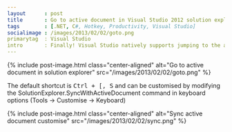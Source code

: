 ```yaml
---
layout      : post
title       : Go to active document in Visual Studio 2012 solution explorer
tags        : [.NET, C#, Hotkey, Productivity, Visual Studio]
socialimage : /images/2013/02/02/goto.png
primarytag  : Visual Studio
intro       : Finally! Visual Studio natively supports jumping to the active document in the solution explorer with Visual Studio 2012. The command is called "Sync with Active Document" and can be accessed from the Solution Explorer toolbar.
---
```


{% include post-image.html class="center-aligned" alt="Go to active document in solution explorer" src="/images/2013/02/02/goto.png" %}

The default shortcut is <kbd><kbd>Ctrl</kbd> + <kbd>\[</kbd>, <kbd>S</kbd></kbd> and can be customised by modifying the SolutionExplorer.SyncWithActiveDocument command in keyboard options (Tools -> Customise -> Keyboard)

{% include post-image.html class="center-aligned" alt="Sync active document customise" src="/images/2013/02/02/sync.png" %}
